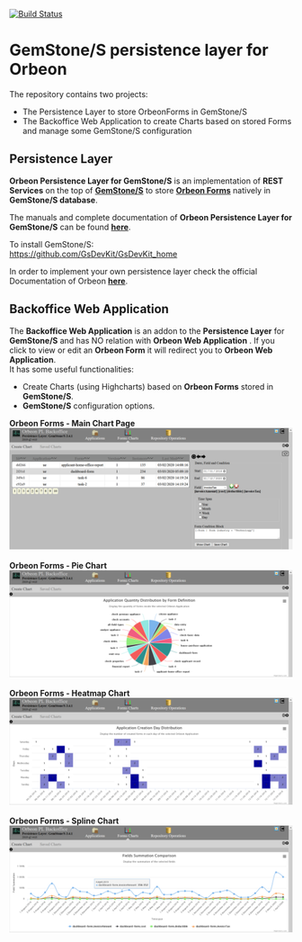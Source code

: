 [![Build Status](https://travis-ci.org/brunobuzzi/OrbeonPersistenceLayer.svg?branch=master)](https://github.com/brunobuzzi/OrbeonPersistenceLayer)
# GemStone/S persistence layer for Orbeon
The repository contains two projects:
* The Persistence Layer to store OrbeonForms in GemStone/S
* The Backoffice Web Application to create Charts based on stored Forms and manage some GemStone/S configuration

## Persistence Layer
**Orbeon Persistence Layer for GemStone/S** is an implementation of **REST Services** on the top of **[GemStone/S][1]** to store **[Orbeon Forms][2]** natively in **GemStone/S database**.<br>

The manuals and complete documentation of **Orbeon Persistence Layer for GemStone/S** can be found **[here][3]**.<br>

To install GemStone/S:<br>
https://github.com/GsDevKit/GsDevKit_home

In order to implement your own persistence layer check the official Documentation of Orbeon **[here][4]**.

## Backoffice Web Application
The **Backoffice Web Application** is an addon to the **Persistence Layer** for **GemStone/S** and has NO relation with **Orbeon Web Application** . If you click to view or edit an **Orbeon Form** it will redirect you to **Orbeon Web Application**.<br>
It has some useful functionalities:
* Create Charts (using Highcharts) based on **Orbeon Forms** stored in **GemStone/S**.
* **GemStone/S** configuration options.<br>

**Orbeon Forms - Main Chart Page**
![Orbeon](https://github.com/brunobuzzi/OrbeonPersistenceLayer/blob/master/wiki/orbeon-main.png)<br><br>
**Orbeon Forms - Pie Chart**
![Orbeon](https://github.com/brunobuzzi/OrbeonPersistenceLayer/blob/master/wiki/orbeon-chart-1.png)<br><br>
**Orbeon Forms - Heatmap Chart**
![Orbeon](https://github.com/brunobuzzi/OrbeonPersistenceLayer/blob/master/wiki/orbeon-chart-2.png)<br><br>
**Orbeon Forms - Spline Chart**
![Orbeon](https://github.com/brunobuzzi/OrbeonPersistenceLayer/blob/master/wiki/orbeon-chart-3.png)<br><br>

[1]: http://www.gemtalksystems.com
[2]: http://www.orbeon.com
[3]: https://bpmflow.gitbook.io/project/orbeon-integration/orbeon-persistence-layer-for-gemstone-s
[4]: http://doc.orbeon.com/form-runner/api/persistence/index.html